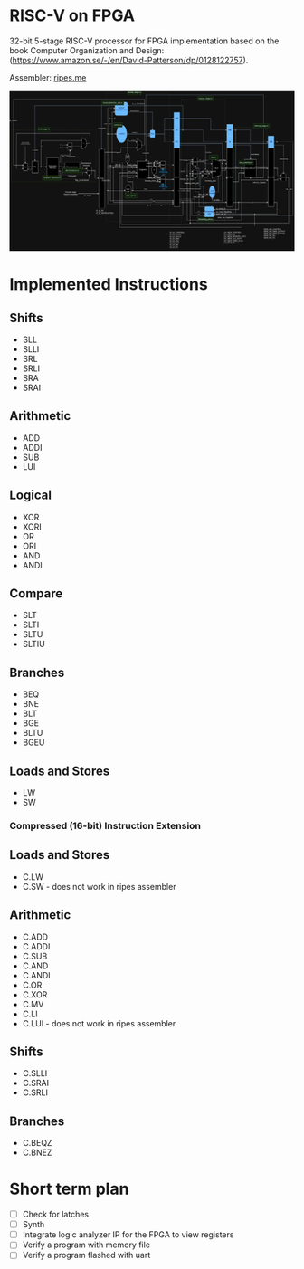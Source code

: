 # RISC-V on FPGA

32-bit 5-stage RISC-V processor for FPGA implementation based on the book Computer Organization and Design: (https://www.amazon.se/-/en/David-Patterson/dp/0128122757).

Assembler: [ripes.me](https://ripes.me/)

![alt text](image.png)

# Implemented Instructions
## Shifts
- SLL
- SLLI
- SRL
- SRLI
- SRA
- SRAI
## Arithmetic
- ADD
- ADDI
- SUB
- LUI
## Logical
- XOR
- XORI
- OR
- ORI
- AND
- ANDI
## Compare
- SLT
- SLTI
- SLTU
- SLTIU
## Branches
- BEQ
- BNE
- BLT
- BGE
- BLTU
- BGEU
## Loads and Stores
- LW
- SW
### Compressed (16-bit) Instruction Extension
## Loads and Stores
- C.LW
- C.SW - does not work in ripes assembler
## Arithmetic
- C.ADD
- C.ADDI
- C.SUB
- C.AND
- C.ANDI
- C.OR
- C.XOR
- C.MV
- C.LI
- C.LUI - does not work in ripes assembler
## Shifts
- C.SLLI
- C.SRAI
- C.SRLI
## Branches
- C.BEQZ
- C.BNEZ

# Short term plan
- [ ] Check for latches
- [ ] Synth
- [ ] Integrate logic analyzer IP for the FPGA to view registers
- [ ] Verify a program with memory file
- [ ] Verify a program flashed with uart